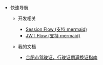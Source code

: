 <!-- _navbar.md -->

* 快速导航
    * 开发相关
        * [Session Flow (支持 mermaid)](dev/Session-Flow)
        * [JWT Flow (支持 mermaid)](dev/JWT-Flow)
        
    * 我的文档
        * [合肥市驾驶证，行驶证期满换证指南](my/合肥市驾驶证，行驶证期满换证指南)

